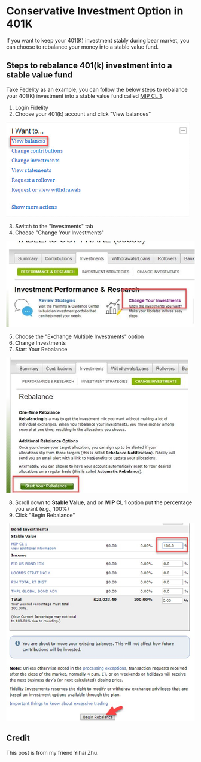 # Conservative Investment Option in 401K

If you want to keep your 401(K) investment stably during bear market, you can choose to rebalance your money into a stable value fund.

## Steps to rebalance 401(k) investment into a stable value fund

Take Fedelity as an example, you can follow the below steps to rebalance your 401(K) investment into a stable value fund called [MIP CL 1](mip-cp-1-overview.md).

1. Login Fidelity
2. Choose your 401(k) account and click "View balances"

![Step 2](../img/401K-conservative-investment-option/fidelity-steps-2.jpg)

3. Switch to the "Investments" tab
4. Choose "Change Your Investments"

![Step 4](../img/401K-conservative-investment-option/fidelity-steps-4.jpg)

5. Choose the "Exchange Multiple Investments" option
6. Change Investments
7. Start Your Rebalance

![Step 7](../img/401K-conservative-investment-option/fidelity-steps-7.jpg)

8. Scroll down to **Stable Value**, and on **MIP CL 1** option put the percentage you want (e.g., 100%)
9. Click "Begin Rebalance"

![Step 9](../img/401K-conservative-investment-option/fidelity-steps-9.jpg)

## Credit

This post is from my friend Yihai Zhu.